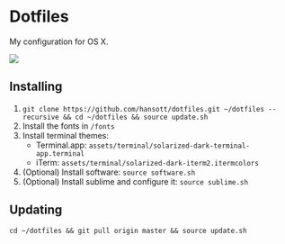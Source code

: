 # Dotfiles

My configuration for OS X.

![](/assets/img/banner.png)

## Installing

1. `git clone https://github.com/hansott/dotfiles.git ~/dotfiles --recursive && cd ~/dotfiles && source update.sh`
2. Install the fonts in `/fonts`
3. Install terminal themes:
    * Terminal.app: `assets/terminal/solarized-dark-terminal-app.terminal`
    * iTerm: `assets/terminal/solarized-dark-iterm2.itermcolors`
4. (Optional) Install software:
    `source software.sh`
5. (Optional) Install sublime and configure it:
    `source sublime.sh`

## Updating

`cd ~/dotfiles && git pull origin master && source update.sh`
